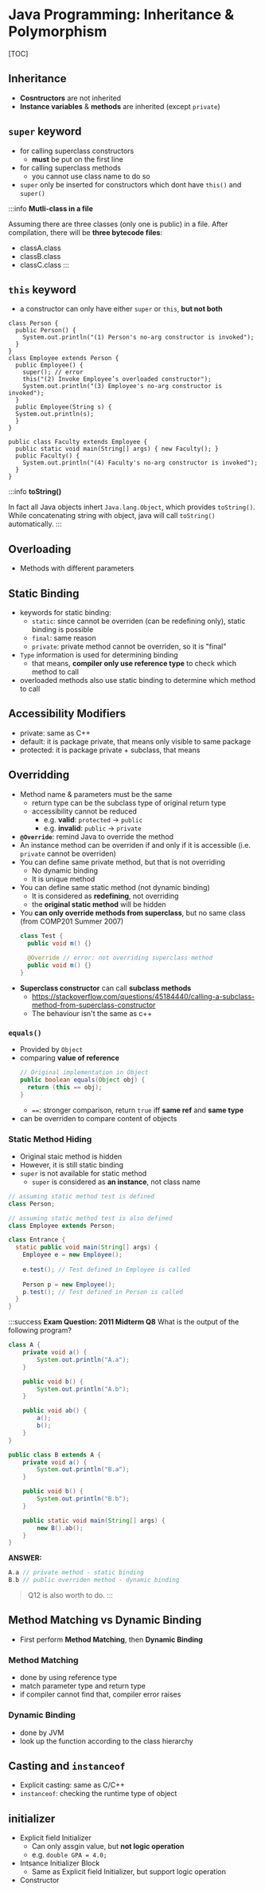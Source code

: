 # Java Programming: Inheritance & Polymorphism

[TOC]

## Inheritance

* **Cosntructors** are not inherited
* **Instance variables** & **methods** are inherited (except `private`)

## **`super`** keyword

* for calling superclass constructors
  * **must** be put on the first line
* for calling superclass methods
  * you cannot use class name to do so
* `super` only be inserted for constructors which dont have `this()` and `super()`

:::info
**Mutli-class in a file**

Assuming there are three classes (only one is public) in a file. After compilation, there will be **three bytecode files**:
* classA.class
* classB.class
* classC.class
:::

## **`this`** keyword

* a constructor can only have either `super` or `this`, **but not both**

```java=
class Person {
  public Person() {
    System.out.println("(1) Person's no-arg constructor is invoked");
  }
}
class Employee extends Person {
  public Employee() {
    super(); // error
    this("(2) Invoke Employee’s overloaded constructor");
    System.out.println("(3) Employee's no-arg constructor is invoked");
  }
  public Employee(String s) {
  System.out.println(s);
  }
}

public class Faculty extends Employee {
  public static void main(String[] args) { new Faculty(); }
  public Faculty() {
    System.out.println("(4) Faculty's no-arg constructor is invoked");
  }
}
```


:::info
**toString()**

In fact all Java objects inhert `Java.lang.Object`, which provides `toString()`. While concatenating string with object, java will call `toString()` automatically.
:::

## Overloading

* Methods with different parameters

## Static Binding

* keywords for static binding:
  * `static`: since cannot be overriden (can be redefining only), static binding is possible
  * `final`: same reason
  * `private`: private method cannot be overriden, so it is "final"
* `Type` information is used for determining binding
  * that means, **compiler only use reference type** to check which method to call
* overloaded methods also use static binding to determine which method to call

## Accessibility Modifiers

* private: same as C++
* default: it is package private, that means only visible to same package
* protected: it is package private + subclass, that means
## Overridding

* Method name & parameters must be the same
  * return type can be the subclass type of original return type
  * accessibility cannot be reduced
    * e.g. **valid**: `protected` -> `public`
    * e.g. **invalid**: `public` -> `private`
* **`@Override`**: remind Java to override the method
* An instance method can be overriden if and only if it is accessible (i.e. `private` cannot be overriden)
* You can define same private method, but that is not overriding
  * No dynamic binding
  * It is unique method
* You can define same static method (not dynamic binding)
  * It is considered as **redefining**, not overriding
  * the **original static method** will be hidden
* You **can only override methods from superclass**, but no same class (from COMP201 Summer 2007)
  ```java
  class Test {
    public void m() {}
    
    @Override // error: not overriding superclass method
    public void m() {}
  }
  ```
* **Superclass constructor** can call **subclass methods**
  * https://stackoverflow.com/questions/45184440/calling-a-subclass-method-from-superclass-constructor
  * The behaviour isn't the same as c++
 

### `equals()`

* Provided by `Object`
* comparing **value of reference**
  ```java
  // Original implementation in Object
  public boolean equals(Object obj) {
    return (this == obj);
  }
  ```
  *  `==`: stronger comparison, return `true` iff **same ref** and **same type**
* can be overriden to compare content of objects

### Static Method Hiding

* Original staic method is hidden
* However, it is still static binding
* `super` is not available for static method
  * `super` is considered as **an instance**, not class name

```java
// assuming static method test is defined
class Person;

// assuming static method test is also defined
class Employee extends Person; 

class Entrance {
  static public void main(String[] args) {
    Employee e = new Employee();
    
    e.test(); // Test defined in Employee is called
    
    Person p = new Employee();
    p.test(); // Test defined in Person is called
  }
}

```

:::success
**Exam Question: 2011 Midterm Q8**
What is the output of the following program?

```java
class A {
    private void a() {
        System.out.println("A.a");
    }

    public void b() {
        System.out.println("A.b");
    }

    public void ab() {
        a();
        b();
    }
}

public class B extends A {
    private void a() {
        System.out.println("B.a");
    }

    public void b() {
        System.out.println("B.b");
    }

    public static void main(String[] args) {
        new B().ab();
    }
}
```

**ANSWER:**
```c
A.a // private method - static binding
B.b // public overriden method - dynamic binding
```

> Q12 is also worth to do.
:::
## Method Matching vs Dynamic Binding

* First perform **Method Matching**, then **Dynamic Binding**

### Method Matching

* done by using reference type
* match parameter type and return type
* if compiler cannot find that, compiler error raises

### Dynamic Binding

* done by JVM
* look up the function according to the class hierarchy


## Casting and `instanceof`

* Explicit casting: same as C/C++
* `instanceof`: checking the runtime type of object


## initializer

* Explicit field Initializer
  * Can only assgin value, but **not logic operation**
  * e.g. `double GPA = 4.0;`
* Intsance Initializer Block
  * Same as Explicit field Initializer, but support logic operation
* Constructor

